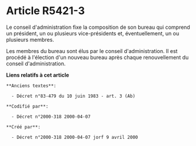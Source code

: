 # Article R5421-3

Le conseil d'administration fixe la composition de son bureau qui comprend un président, un ou plusieurs vice-présidents et,
éventuellement, un ou plusieurs membres.

Les membres du bureau sont élus par le conseil d'administration. Il est procédé à l'élection d'un nouveau bureau après chaque
renouvellement du conseil d'administration.

**Liens relatifs à cet article**

	**Anciens textes**:

	  - Décret n°83-479 du 10 juin 1983 - art. 3 (Ab)

	**Codifié par**:

	  - Décret n°2000-318 2000-04-07

	**Créé par**:

	  - Décret n°2000-318 2000-04-07 jorf 9 avril 2000
